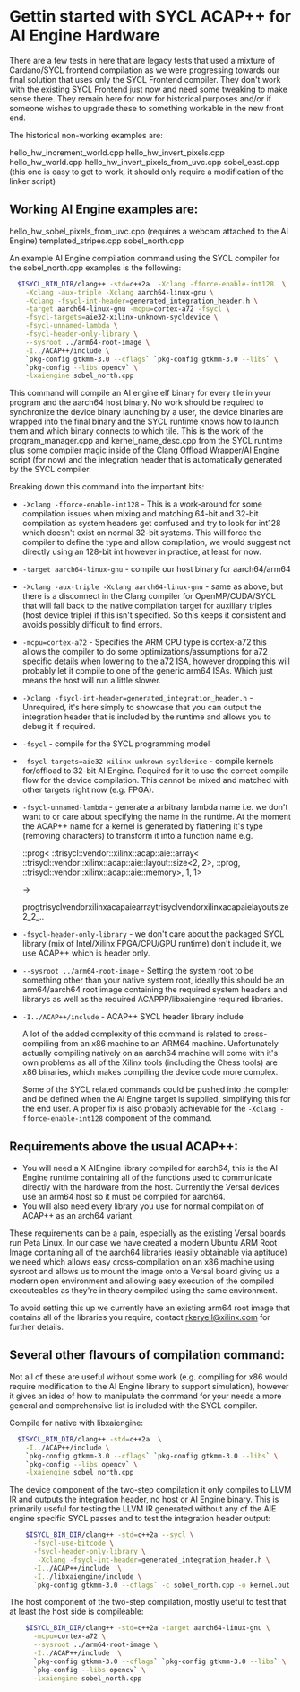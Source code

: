 Gettin started with SYCL ACAP++ for AI Engine Hardware
==============================================================================

There are a few tests in here that are legacy tests that used a mixture of 
Cardano/SYCL frontend compilation as we were progressing towards our final 
solution that uses only the SYCL Frontend compiler. They don't work with the
existing SYCL Frontend just now and need some tweaking to make sense there.
They remain here for now for historical purposes and/or if someone wishes to
upgrade these to something workable in the new front end. 

The historical non-working examples are:

hello_hw_increment_world.cpp
hello_hw_invert_pixels.cpp
hello_hw_world.cpp
hello_hw_invert_pixels_from_uvc.cpp
sobel_east.cpp (this one is easy to get to work, it should only require a 
                modification of the linker script)

## Working AI Engine examples are:

hello_hw_sobel_pixels_from_uvc.cpp (requires a webcam attached to the AI Engine)
templated_stripes.cpp
sobel_north.cpp

An example AI Engine compilation command using the SYCL compiler for the 
sobel_north.cpp examples is the following:

```bash
  $ISYCL_BIN_DIR/clang++ -std=c++2a  -Xclang -fforce-enable-int128  \
    -Xclang -aux-triple -Xclang aarch64-linux-gnu \
    -Xclang -fsycl-int-header=generated_integration_header.h \
    -target aarch64-linux-gnu -mcpu=cortex-a72 -fsycl \
    -fsycl-targets=aie32-xilinx-unknown-sycldevice \
    -fsycl-unnamed-lambda \
    -fsycl-header-only-library \
    --sysroot ../arm64-root-image \
    -I../ACAP++/include \
    `pkg-config gtkmm-3.0 --cflags` `pkg-config gtkmm-3.0 --libs` \
    `pkg-config --libs opencv` \
    -lxaiengine sobel_north.cpp
```

This command will compile an AI engine elf binary for every tile in your program 
and the aarch64 host binary. No work should be required to synchronize the 
device binary launching by a user, the device binaries are wrapped into the 
final binary and the SYCL runtime knows how to launch them and which binary 
connects to which tile. This is the work of the program_manager.cpp and 
kernel_name_desc.cpp from the SYCL runtime plus some compiler magic inside of 
the Clang Offload Wrapper/AI Engine script (for now) and the integration header
that is automatically generated by the SYCL compiler. 

Breaking down this command into the important bits: 

* `-Xclang -fforce-enable-int128` - This is a work-around for some compilation 
  issues when mixing and matching 64-bit and 32-bit compilation as system 
  headers get confused and try to look for int128 which doesn't exist on normal 
  32-bit systems. This will force the compiler to define the type and allow 
  compilation, we would suggest not directly using an 128-bit int however in 
  practice, at least for now.

* `-target aarch64-linux-gnu` - compile our host binary for aarch64/arm64

* `-Xclang -aux-triple -Xclang aarch64-linux-gnu` - same as above, but there is 
  a disconnect in the Clang compiler for OpenMP/CUDA/SYCL that will fall back to 
  the native compilation target for auxiliary triples (host device triple) if 
  this isn't specified. So this keeps it consistent and avoids possibly 
  difficult to find errors.

* `-mcpu=cortex-a72` - Specifies the ARM CPU type is cortex-a72 this allows the 
  compiler to do some optimizations/assumptions for a72 specific details when 
  lowering to the a72 ISA, however dropping this will probably let it compile to
  one of the generic arm64 ISAs. Which just means the host will run a little 
  slower.

* `-Xclang -fsycl-int-header=generated_integration_header.h` - Unrequired, it's
  here simply to showcase that you can output the integration header that is 
  included by the runtime and allows you to debug it if required.

* `-fsycl` - compile for the SYCL programming model

* `-fsycl-targets=aie32-xilinx-unknown-sycldevice` - compile kernels for/offload 
  to 32-bit AI Engine. Required for it to use the correct compile flow for the 
  device compilation. This cannot be mixed and matched with other targets right 
  now (e.g. FPGA).

* `-fsycl-unnamed-lambda` - generate a arbitrary lambda name i.e. we don't want 
  to or care about specifying the name in the runtime. At the moment the ACAP++ 
  name for a kernel is generated by flattening it's type (removing characters) 
  to transform it into a function name e.g.

  ::prog< ::trisycl::vendor::xilinx::acap::aie::array<
    ::trisycl::vendor::xilinx::acap::aie::layout::size<2, 2>,
      ::prog, ::trisycl::vendor::xilinx::acap::aie::memory>, 1, 1>

  ->

  progtrisyclvendorxilinxacapaiearraytrisyclvendorxilinxacapaielayoutsize2_2_..

* `-fsycl-header-only-library` - we don't care about the packaged SYCL library 
  (mix of Intel/Xilinx FPGA/CPU/GPU runtime) don't include it, we use ACAP++ 
  which is header only.
  
* `--sysroot ../arm64-root-image` - Setting the system root to be something 
  other than your native system root, ideally this should be an arm64/aarch64 
  root image containing the required system headers and librarys as well as the 
  required ACAPPP/libxaiengine required libraries.

* `-I../ACAP++/include` - ACAP++ SYCL header library include

  A lot of the added complexity of this command is related to cross-compiling 
  from an x86 machine to an ARM64 machine. Unfortunately actually compiling 
  natively on an aarch64 machine will come with it's own problems as all of the 
  Xilinx tools (including the Chess tools) are x86 binaries, which makes
  compiling the device code more complex.

  Some of the SYCL related commands could be pushed into the compiler and 
  be defined when the AI Engine target is supplied, simplifying this for the
  end user. A proper fix is also probably achievable for the 
  `-Xclang -fforce-enable-int128` component of the command.

## Requirements above the usual ACAP++:

* You will need a X AIEngine library compiled for aarch64, this is the AI Engine
  runtime containing all of the functions used to communicate directly with 
  the hardware from the host. Currently the Versal devices use an arm64 host so
  it must be compiled for aarch64.
* You will also need every library you use for normal compilation of ACAP++ as 
  an arch64 variant.
  
These requirements can be a pain, especially as the existing Versal boards run 
Peta Linux. In our case we have created a modern Ubuntu ARM Root Image 
containing all of the aarch64 libraries (easily obtainable via aptitude) we need
which allows easy cross-compilation on an x86 machine using sysroot and allows 
us to mount the image onto a Versal board giving us a modern open environment 
and allowing easy execution of the compiled executeables as they're in theory 
compiled using the same environment.

To avoid setting this up we currently have an existing arm64 root image that 
contains all of the libraries you require, contact rkeryell@xilinx.com for 
further details.

## Several other flavours of compilation command:

Not all of these are useful without some work (e.g. compiling for x86 would 
require modification to the AI Engine library to support simulation), however it
gives an idea of how to manipulate the command for your needs a more general and 
comprehensive list is included with the SYCL compiler.
  
  Compile for native with libxaiengine:

```bash
  $ISYCL_BIN_DIR/clang++ -std=c++2a  \
    -I../ACAP++/include \
    `pkg-config gtkmm-3.0 --cflags` `pkg-config gtkmm-3.0 --libs` \
    `pkg-config --libs opencv` \
    -lxaiengine sobel_north.cpp
```

  The device component of the two-step compilation it only compiles to LLVM IR 
  and outputs the integration header, no host or AI Engine binary. This is 
  primarily useful for testing the LLVM IR generated without any of the AIE 
  engine specific SYCL passes and to test the integration header output:

```bash
    $ISYCL_BIN_DIR/clang++ -std=c++2a --sycl \
      -fsycl-use-bitcode \
      -fsycl-header-only-library \
       -Xclang -fsycl-int-header=generated_integration_header.h \
      -I../ACAP++/include  \
      -I../libxaiengine/include \
      `pkg-config gtkmm-3.0 --cflags` -c sobel_north.cpp -o kernel.out
```

  The host component of the two-step compilation, mostly useful to test that at 
  least the host side is compileable:
   
```bash
    $ISYCL_BIN_DIR/clang++ -std=c++2a -target aarch64-linux-gnu \
      -mcpu=cortex-a72 \
      --sysroot ../arm64-root-image \
      -I../ACAP++/include  \
      `pkg-config gtkmm-3.0 --cflags` `pkg-config gtkmm-3.0 --libs` \
      `pkg-config --libs opencv` \
      -lxaiengine sobel_north.cpp
```
